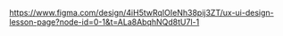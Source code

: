 https://www.figma.com/design/4iH5twRqIOIeNh38pij3ZT/ux-ui-design-lesson-page?node-id=0-1&t=ALa8AbqhNQd8tU7l-1
